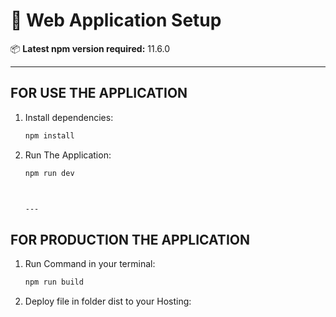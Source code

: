 # 🚀 Web Application Setup

📦 **Latest npm version required:** 11.6.0

---

## FOR USE THE APPLICATION

1. Install dependencies:
   ```bash
   npm install
2. Run The Application:
   ```bash
   npm run dev



   ---

## FOR PRODUCTION THE APPLICATION

1. Run Command in your terminal:
   ```bash
   npm run build
1. Deploy file in folder dist to your Hosting:


